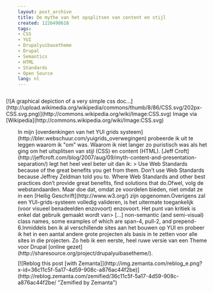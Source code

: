 ```yaml
---
layout: post_archive
title: De mythe van het opsplitsen van content en stijl
created: 1226498618
tags:
- CSS
- YUI
- Drupalyuibasetheme
- Drupal
- Semantics
- HTML
- Standards
- Open Source
lang: nl
---
```

<div class="zemanta-img" style="margin: 1em; float: right; display: block;">[![A graphical depiction of a very simple css doc...](http://upload.wikimedia.org/wikipedia/commons/thumb/8/86/CSS.svg/202px-CSS.svg.png)](http://commons.wikipedia.org/wiki/Image:CSS.svg)
Image via [Wikipedia](http://commons.wikipedia.org/wiki/Image:CSS.svg)
</div>In mijn [overdenkingen van het YUI grids systeem](http://bler.webschuur.com/yuigrids_overwegingen) probeerde ik uit te leggen waarom ik "om" was. Waarom ik niet langer zo puristisch was als het ging om het uitsplitsen van stijl (CSS) en content (HTML). [Jeff Croft](http://jeffcroft.com/blog/2007/aug/09/myth-content-and-presentation-separation/) legt het heel veel beter uit dan ik: > Use Web Standards because of the great benefits you get from them. Don’t use Web Standards because Jeffrey Zeldman told you to. Where Web Standards and other best practices don’t provide great benefits, find solutions that do.<!--break-->Ofwel, volg de webstandaarden. Maar doe dat, omdat ze voordelen bieden, niet omdat ze in een [Heilig Geschrift](http://www.w3.org/) zijn opgenomen.Overigens zal een YUI-grids-systeem volledig valideren, is het uitermate toegankelijk (voor visueel benadeelden enzovoort) enzovoort. Het punt van kritiek is enkel dat gebruik gemaakt wordt van> [...] non-semantic (and semi-visual) class names, some examples of which are span-4, pull-2, and prepend-6.Inmiddels ben ik al verschillende sites aan het bouwen op YUI en probeer ik het in een aantal andere grote projecten als basis in te zetten voor alle sites in die projecten. Zo heb ik een eerste, heel ruwe versie van een Theme voor Drupal [online gezet](http://sharesource.org/project/drupalyuibasetheme/). <div style="margin-top: 10px; height: 15px;" class="zemanta-pixie">[![Reblog this post [with Zemanta]](http://img.zemanta.com/reblog_e.png?x-id=36c11c5f-5a17-4d59-908c-a876ac44f2be)](http://reblog.zemanta.com/zemified/36c11c5f-5a17-4d59-908c-a876ac44f2be/ "Zemified by Zemanta")</div>
